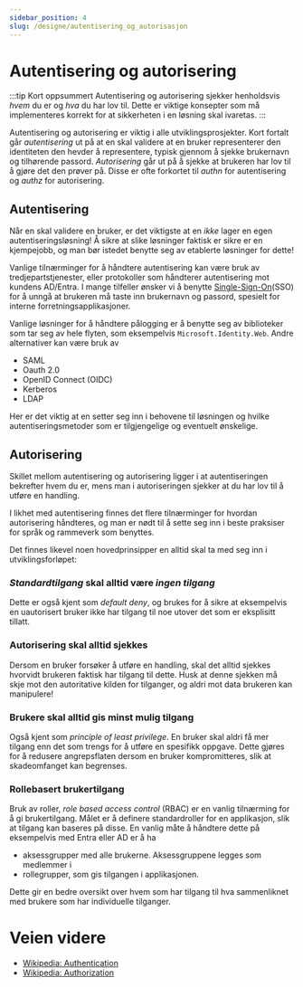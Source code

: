 ```yaml
---
sidebar_position: 4
slug: /designe/autentisering_og_autorisasjon
---
```


# Autentisering og autorisering
:::tip Kort oppsummert
Autentisering og autorisering sjekker henholdsvis _hvem_ du er og _hva_ du har lov til. Dette er viktige konsepter som må implementeres korrekt for at sikkerheten i en løsning skal ivaretas. 
:::

Autentisering og autorisering er viktig i alle utviklingsprosjekter. Kort fortalt går _autentisering_ ut på at en skal validere at en bruker representerer den identiteten den hevder å representere, typisk gjennom å sjekke brukernavn og tilhørende passord. _Autorisering_ går ut på å sjekke at brukeren har lov til å gjøre det den prøver på. Disse er ofte forkortet til _authn_ for autentisering og _authz_ for autorisering.

## Autentisering
Når en skal validere en bruker, er det viktigste at en *ikke* lager en egen autentiseringsløsning! Å sikre at slike løsninger faktisk er sikre er en kjempejobb, og man bør istedet benytte seg av etablerte løsninger for dette!

Vanlige tilnærminger for å håndtere autentisering kan være bruk av tredjepartstjenester, eller protokoller som håndterer autentisering mot kundens AD/Entra. I mange tilfeller ønsker vi å benytte [Single-Sign-On](https://en.wikipedia.org/wiki/Single_sign-on)(SSO) for å unngå at brukeren må taste inn brukernavn og passord, spesielt for interne forretningsapplikasjoner. 

Vanlige løsninger for å håndtere pålogging er å benytte seg av biblioteker som tar seg av hele flyten, som eksempelvis `Microsoft.Identity.Web`. Andre alternativer kan være bruk av 
* SAML
* Oauth 2.0
* OpenID Connect (OIDC)
* Kerberos
* LDAP

Her er det viktig at en setter seg inn i behovene til løsningen og hvilke autentiseringsmetoder som er tilgjengelige og eventuelt ønskelige.

## Autorisering
Skillet mellom autentisering og autorisering ligger i at autentiseringen bekrefter hvem du er, mens man i autoriseringen sjekker at du har lov til å utføre en handling. 

I likhet med autentisering finnes det flere tilnærminger for hvordan autorisering håndteres, og man er nødt til å sette seg inn i beste praksiser for språk og rammeverk som benyttes. 

Det finnes likevel noen hovedprinsipper en alltid skal ta med seg inn i utviklingsforløpet:

### _Standardtilgang_ skal alltid være _ingen tilgang_
Dette er også kjent som _default deny_, og brukes for å sikre at eksempelvis en uautorisert bruker ikke har tilgang til noe utover det som er eksplisitt tillatt. 

### Autorisering skal alltid sjekkes
Dersom en bruker forsøker å utføre en handling, skal det alltid sjekkes hvorvidt brukeren faktisk har tilgang til dette. Husk at denne sjekken må skje mot den autoritative kilden for tilganger, og aldri mot data brukeren kan manipulere!

### Brukere skal alltid gis minst mulig tilgang
Også kjent som _principle of least privilege_. En bruker skal aldri få mer tilgang enn det som trengs for å utføre en spesifikk oppgave. Dette gjøres for å redusere angrepsflaten dersom en bruker kompromitteres, slik at skadeomfanget kan begrenses. 

### Rollebasert brukertilgang
Bruk av roller, _role based access control_ (RBAC) er en vanlig tilnærming for å gi brukertilgang. Målet er å definere standardroller for en applikasjon, slik at tilgang kan baseres på disse. En vanlig måte å håndtere dette på eksempelvis med Entra eller AD er å ha 
* aksessgrupper med alle brukerne. Aksessgruppene legges som medlemmer i 
* rollegrupper, som gis tilgangen i applikasjonen. 

Dette gir en bedre oversikt over hvem som har tilgang til hva sammenliknet med brukere som har individuelle tilganger. 

# Veien videre
* [Wikipedia: Authentication](https://en.wikipedia.org/wiki/Authentication)
* [Wikipedia: Authorization](https://en.wikipedia.org/wiki/Authorization)